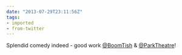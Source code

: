 ```yaml
---
date: "2013-07-29T23:11:56Z"
tags:
- imported
- from-twitter
---
```

Splendid comedy indeed - good work [@BoomTish](https://twitter.com/BoomTish) &amp; [@ParkTheatre](https://twitter.com/ParkTheatre)\!
